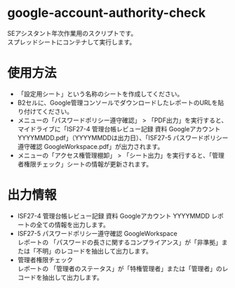 # google-account-authority-check
SEアシスタント年次作業用のスクリプトです。  
スプレッドシートにコンテナして実行します。  
# 使用方法
- 「設定用シート」という名称のシートを作成してください。
- B2セルに、Google管理コンソールでダウンロードしたレポートのURLを貼り付けてください。
- メニューの「パスワードポリシー遵守確認」 > 「PDF出力」を実行すると、マイドライブに「ISF27-4 管理台帳レビュー記録 資料 Googleアカウント YYYYMMDD.pdf」（YYYYMMDDは出力日）、「ISF27-5 パスワードポリシー遵守確認 GoogleWorkspace.pdf」が出力されます。
- メニューの「アクセス権管理棚卸」 > 「シート出力」を実行すると、「管理者権限チェック」シートの情報が更新されます。
# 出力情報  
* ISF27-4 管理台帳レビュー記録 資料 Googleアカウント YYYYMMDD
   レポートの全ての情報を出力します。
* ISF27-5 パスワードポリシー遵守確認 GoogleWorkspace   
   レポートの 「パスワードの長さに関するコンプライアンス」が「非準拠」または「不明」のレコードを抽出して出力します。
* 管理者権限チェック  
   レポートの 「管理者のステータス」が「特権管理者」または「管理者」のレコードを抽出して出力します。
